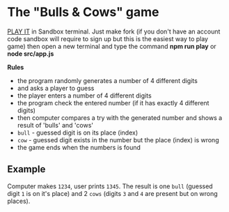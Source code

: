 # The "Bulls & Cows" game

[PLAY IT](https://codesandbox.io/s/node-bulls-and-cows-game-tnwou5) in Sandbox terminal.
Just make fork (if you don't have an account code sandbox will require to sign up but this is the easiest way to play game)
then open a new terminal and type the command **npm run play** or **node src/app.js**

**Rules**

- the program randomly generates a number of 4 different digits
- and asks a player to guess
- the player enters a number of 4 different digits
- the program check the entered number (if it has exactly 4 different digits)
- then computer compares a try with the generated number and shows a result of 'bulls' and 'cows'
- `bull` - guessed digit is on its place (index)
- `cow` - guessed digit exists in the number but the place (index) is wrong
- the game ends when the numbers is found

## Example

Computer makes `1234`, user prints `1345`. The result is one `bull` (guessed
digit `1` is on it's place) and 2 `cows` (digits `3` and `4` are present but on
wrong places).
